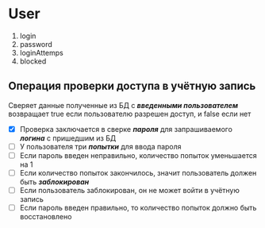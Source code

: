 # User
1. login
1. password
1. loginAttemps
1. blocked

## Операция проверки доступа в учётную запись
Сверяет данные полученные из БД с __*введенными пользователем*__
возвращает true если пользователю разрешен доступ, и false если нет

- [x] Проверка заключается в сверке __*пароля*__ для запрашиваемого __*логина*__ с пришедшим из БД
- [ ] У пользователя три __*попытки*__ для ввода пароля
- [ ] Если пароль введен неправильно, количество попыток уменьшается на 1
- [ ] Если количество попыток закончилось, значит пользователь должен быть __*заблокирован*__
- [ ] Если пользователь заблокирован, он не может войти в учётную запись
- [ ] Если пароль введен правильно, то количество попыток должно быть восстановлено